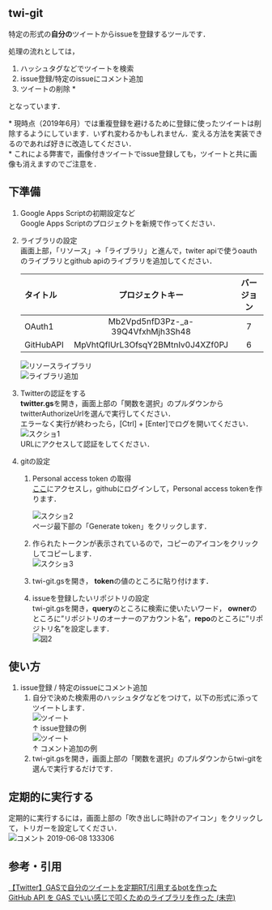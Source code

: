 ## twi-git
特定の形式の**自分の**ツイートからissueを登録するツールです．

処理の流れとしては，  
1. ハッシュタグなどでツイートを検索
1. issue登録/特定のissueにコメント追加
1. ツイートの削除 *  
  
となっています．
  
\* 現時点（2019年6月）では重複登録を避けるために登録に使ったツイートは削除するようにしています．いずれ変わるかもしれません．変える方法を実装できるのであれば好きに改造してください．  
\* これによる弊害で，画像付きツイートでissue登録しても，ツイートと共に画像も消えますのでご注意を．
  
## 下準備  
1. Google Apps Scriptの初期設定など  
	Google Apps Scriptのプロジェクトを新規で作ってください．
  
1. ライブラリの設定  
	画面上部，「リソース」→「ライブラリ」と進んで，twiter apiで使うoauthのライブラリとgithub apiのライブラリを追加してください．  	

	|タイトル | プロジェクトキー | バージョン|
	|:--- | :---: | :---:|
	|OAuth1 | Mb2Vpd5nfD3Pz-\_a-39Q4VfxhMjh3Sh48 | 7|
	|GitHubAPI | MpVhtQfIUrL3OfsqY2BMtnIv0J4XZf0PJ | 6|  

  	![リソースライブラリ](https://user-images.githubusercontent.com/32073583/59479479-25b06080-8e98-11e9-9a59-63f7b1541918.png)  	  
	![ライブラリ追加](https://user-images.githubusercontent.com/32073583/59479420-ea159680-8e97-11e9-8e1a-bb0817bb040a.png)  
  
1. Twitterの認証をする  
	**twitter.gs**を開き，画面上部の「関数を選択」のプルダウンからtwitterAuthorizeUrlを選んで実行してください．  
	エラーなく実行が終わったら，[Ctrl] + [Enter]でログを開いてください．  
	![スクショ1](https://camo.qiitausercontent.com/255d1f595d95fd3afdc5e409998628a94ef1e8c3/68747470733a2f2f71696974612d696d6167652d73746f72652e73332e616d617a6f6e6177732e636f6d2f302f37303433372f63303639626336622d333831622d393732352d646365612d3934356330306438663465652e706e67)  
	URLにアクセスして認証をしてください．  
  
1. gitの設定  
	1. Personal access token の取得  
		[ここ](https://github.com/settings/tokens/new)にアクセスし，githubにログインして，Personal access tokenを作ります．  

		![スクショ2](https://user-images.githubusercontent.com/32073583/59142166-cdd7ac80-89f4-11e9-9acd-8a83f9e5aed3.png)  
		ページ最下部の「Generate token」をクリックします．  
  
	1. 作られたトークンが表示されているので，コピーのアイコンをクリックしてコピーします．  
		![スクショ3](https://user-images.githubusercontent.com/32073583/59142496-40975680-89fa-11e9-822d-767011804e16.png)　　
  
	1. twi-git.gsを開き， **token**の値のところに貼り付けます．  
  
	1. issueを登録したいリポジトリの設定  
		twi-git.gsを開き，**query**のところに検索に使いたいワード， **owner**のところに”リポジトリのオーナーのアカウント名”，**repo**のところに”リポジトリ名”を設定します．  
		![図2](https://user-images.githubusercontent.com/32073583/59142555-15f9cd80-89fb-11e9-824e-65d10097d986.png)  
  
## 使い方  
1. issue登録  /  特定のissueにコメント追加
	1. 自分で決めた検索用のハッシュタグなどをつけて，以下の形式に添ってツイートします．  
	![ツイート](https://user-images.githubusercontent.com/32073583/59144141-118ae000-8a0e-11e9-9e24-229a1c9b0961.png)  
	↑ issue登録の例  
	![ツイート](https://user-images.githubusercontent.com/32073583/59561881-390e2800-9060-11e9-9b88-6500c6d72c36.png)  
	↑ コメント追加の例  
	1. twi-git.gsを開き，画面上部の「関数を選択」のプルダウンからtwi-gitを選んで実行するだけです．  
	
## 定期的に実行する  
定期的に実行するには，画面上部の「吹き出しに時計のアイコン」をクリックして，トリガーを設定してください．  
![コメント 2019-06-08 133306](https://user-images.githubusercontent.com/32073583/59142568-51949780-89fb-11e9-9b9f-1aa03cbc4841.png)  

## 参考・引用  
[【Twitter】GASで自分のツイートを定期RT/引用するbotを作った](https://qiita.com/expajp/items/7cc16378ee790f1d404f)　　  
[GitHub API を GAS でいい感じで叩くためのライブラリを作った (未完)](https://matsubara0507.github.io/posts/2017-05-03-make-githubapi-lib-for-gas.html)
